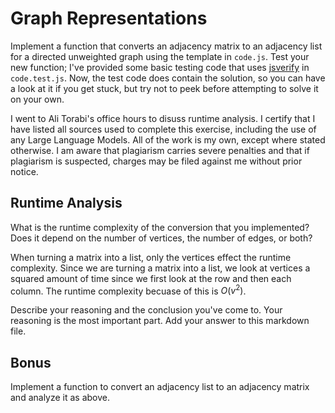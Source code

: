 # Graph Representations

Implement a function that converts an adjacency matrix to an adjacency list for
a directed unweighted graph using the template in `code.js`. Test your new
function; I've provided some basic testing code that uses
[jsverify](https://jsverify.github.io/) in `code.test.js`. Now, the test code
does contain the solution, so you can have a look at it if you get stuck, but
try not to peek before attempting to solve it on your own.

I went to Ali Torabi's office hours to disuss runtime analysis. 
I certify that I have listed all sources used to complete this exercise, including the use of any Large Language Models. All of the work is my own, except where stated otherwise. I am aware that plagiarism carries severe penalties and that if plagiarism is suspected, charges may be filed against me without prior notice.

## Runtime Analysis

What is the runtime complexity of the conversion that you implemented? Does it
depend on the number of vertices, the number of edges, or both?

When turning a matrix into a list, only the vertices effect the runtime complexity. Since we are turning a matrix into a list, we look at vertices
a squared amount of time since we first look at the row and then each column. The runtime complexity becuase of this is $O(v^2)$.

Describe your reasoning and the conclusion you've come to. Your reasoning is the
most important part. Add your answer to this markdown file.

## Bonus

Implement a function to convert an adjacency list to an adjacency matrix and
analyze it as above.
